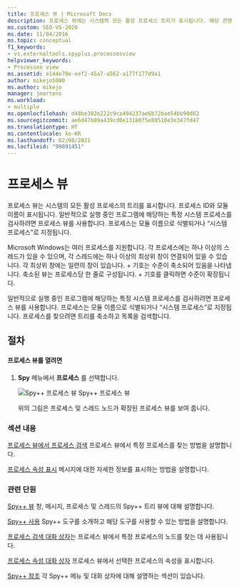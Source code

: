 ```yaml
---
title: 프로세스 뷰 | Microsoft Docs
description: 프로세스 뷰에는 시스템의 모든 활성 프로세스 트리가 표시됩니다. 해당 콘텐츠 및 사용에 관해 알아보고 링크에 따라 추가 정보를 확인합니다.
ms.custom: SEO-VS-2020
ms.date: 11/04/2016
ms.topic: conceptual
f1_keywords:
- vs.externaltools.spyplus.processesview
helpviewer_keywords:
- Processes view
ms.assetid: e144e70e-eef2-45a7-a562-a177f177d9a1
author: mikejo5000
ms.author: mikejo
manager: jmartens
ms.workload:
- multiple
ms.openlocfilehash: d48be382e222c9ca494237ae6b72bae54bb90d62
ms.sourcegitcommit: ae6d47b09a439cd0e13180f5e89510e3e347fd47
ms.translationtype: HT
ms.contentlocale: ko-KR
ms.lasthandoff: 02/08/2021
ms.locfileid: "99891451"
---
```

# <a name="processes-view"></a>프로세스 뷰
프로세스 뷰는 시스템의 모든 활성 프로세스의 트리를 표시합니다. 프로세스 ID와 모듈 이름이 표시됩니다. 일반적으로 실행 중인 프로그램에 해당하는 특정 시스템 프로세스를 검사하려면 프로세스 뷰를 사용합니다. 프로세스는 모듈 이름으로 식별되거나 “시스템 프로세스”로 지정됩니다.

 Microsoft Windows는 여러 프로세스를 지원합니다. 각 프로세스에는 하나 이상의 스레드가 있을 수 있으며, 각 스레드에는 하나 이상의 최상위 창이 연결되어 있을 수 있습니다. 각 최상위 창에는 일련의 창이 있습니다. \+ 기호는 수준이 축소되어 있음을 나타냅니다. 축소된 뷰는 프로세스당 한 줄로 구성됩니다. \+ 기호를 클릭하면 수준이 확장됩니다.

 일반적으로 실행 중인 프로그램에 해당하는 특정 시스템 프로세스를 검사하려면 프로세스 뷰를 사용합니다. 프로세스는 모듈 이름으로 식별되거나 “시스템 프로세스”로 지정됩니다. 프로세스를 찾으려면 트리를 축소하고 목록을 검색합니다.

## <a name="procedures"></a>절차

#### <a name="to-open-the-processes-view"></a>프로세스 뷰를 열려면

1. **Spy** 메뉴에서 **프로세스** 를 선택합니다.

   ![Spy&#43;&#43; 프로세스 뷰](../debugger/media/spy--_processes.png "Spy++_Processes") Spy++ 프로세스 뷰

   위의 그림은 프로세스 및 스레드 노드가 확장된 프로세스 뷰를 보여 줍니다.

### <a name="in-this-section"></a>섹션 내용
 [프로세스 뷰에서 프로세스 검색](../debugger/how-to-search-for-a-process-in-processes-view.md) 프로세스 뷰에서 특정 프로세스를 찾는 방법을 설명합니다.

 [프로세스 속성 표시](../debugger/how-to-display-process-properties.md) 메시지에 대한 자세한 정보를 표시하는 방법을 설명합니다.

### <a name="related-sections"></a>관련 단원
 [Spy++ 뷰](../debugger/spy-increment-views.md) 창, 메시지, 프로세스 및 스레드의 Spy++ 트리 뷰에 대해 설명합니다.

 [Spy++ 사용](../debugger/using-spy-increment.md) Spy++ 도구를 소개하고 해당 도구를 사용할 수 있는 방법을 설명합니다.

 [프로세스 검색 대화 상자](../debugger/process-search-dialog-box.md)는 프로세스 뷰에서 특정 프로세스의 노드를 찾는 데 사용됩니다.

 [프로세스 속성 대화 상자](../debugger/process-properties-dialog-box.md) 프로세스 뷰에서 선택한 프로세스의 속성을 표시합니다.

 [Spy++ 참조](../debugger/spy-increment-reference.md) 각 Spy++ 메뉴 및 대화 상자에 대해 설명하는 섹션이 있습니다.